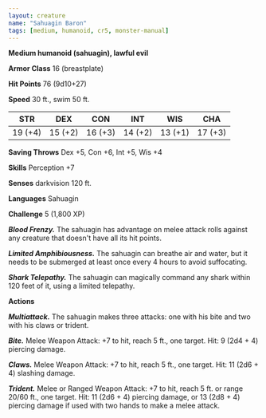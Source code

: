 ```yaml
---
layout: creature
name: "Sahuagin Baron"
tags: [medium, humanoid, cr5, monster-manual]
---
```


**Medium humanoid (sahuagin), lawful evil**

**Armor Class** 16 (breastplate)

**Hit Points** 76 (9d10+27)

**Speed** 30 ft., swim 50 ft.

|   STR   |   DEX   |   CON   |   INT   |   WIS   |   CHA   |
|:-----:|:-----:|:-----:|:-----:|:-----:|:-----:|
| 19 (+4) | 15 (+2) | 16 (+3) | 14 (+2) | 13 (+1) | 17 (+3) |

**Saving Throws** Dex +5, Con +6, Int +5, Wis +4

**Skills** Perception +7

**Senses** darkvision 120 ft.

**Languages** Sahuagin

**Challenge** 5 (1,800 XP)

***Blood Frenzy.*** The sahuagin has advantage on melee attack rolls against any creature that doesn't have all its hit points.

***Limited Amphibiousness.*** The sahuagin can breathe air and water, but it needs to be submerged at least once every 4 hours to avoid suffocating.

***Shark Telepathy.*** The sahuagin can magically command any shark within 120 feet of it, using a limited telepathy.

**Actions**

***Multiattack.*** The sahuagin makes three attacks: one with his bite and two with his claws or trident.

***Bite.*** Melee Weapon Attack: +7 to hit, reach 5 ft., one target. Hit: 9 (2d4 + 4) piercing damage.

***Claws.*** Melee Weapon Attack: +7 to hit, reach 5 ft., one target. Hit: 11 (2d6 + 4) slashing damage.

***Trident.*** Melee or Ranged Weapon Attack: +7 to hit, reach 5 ft. or range 20/60 ft., one target. Hit: 11 (2d6 + 4) piercing damage, or 13 (2d8 + 4) piercing damage if used with two hands to make a melee attack.

